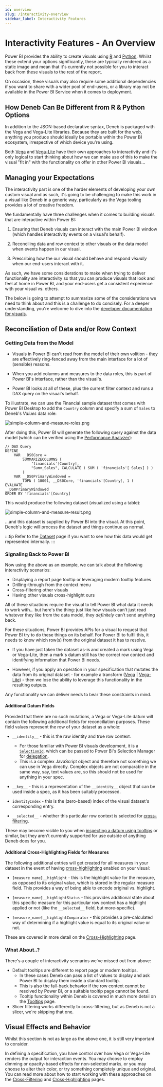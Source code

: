 ```yaml
---
id: overview
slug: /interactivity-overview
sidebar_label: Interactivity Features
---
```


# Interactivity Features - An Overview

Power BI provides the ability to create visuals using [R](https://docs.microsoft.com/en-us/power-bi/create-reports/desktop-r-visuals?WT.mc_id=DP-MVP-5003712) and [Python](https://docs.microsoft.com/en-us/power-bi/connect-data/desktop-python-visuals?WT.mc_id=DP-MVP-5003712). Whilst these extend your options significantly, these are typically rendered as a static image and mean that it's currently not possible for you to interact back from these visuals to the rest of the report.

On occasion, these visuals may also require some additional dependencies if you want to share with a wider pool of end-users, or a library may not be available in the Power BI Service when it comes to deployment.

## How Deneb Can Be Different from R & Python Options

In addition to the JSON-based declarative syntax, Deneb is packaged with the Vega and Vega-Lite libraries. Because they are built for the web, anything you produce should ideally be portable within the Power BI ecosystem, irrespective of which device you're using.

Both [Vega](https://vega.github.io/vega/docs/event-streams/) and [Vega-Lite](https://vega.github.io/vega-lite/docs/selection.html) have their own approaches to interactivity and it's only logical to start thinking about how we can make use of this to make the visual "fit in" with the functionality on offer in other Power BI visuals...

## Managing your Expectations

The interactivity part is one of the harder elements of developing your own custom visual and as such, it's going to be challenging to make this work in a visual like Deneb in a generic way, particularly as the Vega tooling provides a lot of creative freedom.

We fundamentally have three challenges when it comes to building visuals that are interactive within Power BI:

1. Ensuring that Deneb visuals can interact with the main Power BI window (which handles interactivity events on a visual's behalf).

2. Reconciling data and row context to other visuals or the data model when events happen in our visual.

3. Prescribing how the our visual should behave and respond _visually_ when our end-users interact with it.

As such, we have some considerations to make when trying to deliver functionality are interactivity so that you can produce visuals that look and feel at home in Power BI, and your end-users get a consistent experience with your visual vs. others.

The below is going to attempt to summarize some of the considerations we need to think about and this is a challenge to do concisely. For a deeper understanding, you're welcome to dive into the [developer documentation for visuals](https://docs.microsoft.com/en-us/power-bi/developer/visuals?WT.mc_id=DP-MVP-5003712).

## Reconciliation of Data and/or Row Context

### Getting Data from the Model

- Visuals in Power BI can't read from the model of their own volition - they are effectively ring-fenced away from the main interface for a lot of (sensible) reasons.

- When you add columns and measures to the data roles, this is part of Power BI's interface, rather than the visual's.

- Power BI looks at all of these, plus the current filter context and runs a DAX query on the visual's behalf.

To illustrate, we can use the Financial sample dataset that comes with Power BI Desktop to add the `Country` column and specify a sum of `Sales` to Deneb's _Values_ data role:

![simple-column-and-measure-roles.png](./img/simple-column-and-measure-roles.png "Adding a column and an implicit measure to the data roles.")

After doing this, Power BI will generate the following query against the data model (which can be verified using the [Performance Analyzer](https://docs.microsoft.com/en-us/power-bi/create-reports/desktop-performance-analyzer?WT.mc_id=DP-MVP-5003712)):

```dax
// DAX Query
DEFINE
    VAR __DS0Core =
        SUMMARIZECOLUMNS (
            'financials'[Country],
            "Sumv_Sales", CALCULATE ( SUM ( 'financials'[ Sales] ) )
        )
    VAR __DS0PrimaryWindowed =
        TOPN ( 10001, __DS0Core, 'financials'[Country], 1 )
EVALUATE
__DS0PrimaryWindowed
ORDER BY 'financials'[Country]
```

This would produce the following dataset (visualized using a table):

![simple-column-and-measure-result.png](./img/simple-column-and-measure-result.png "Results of a simple DAX query (using a table visual).")

...and this dataset is supplied by Power BI into the visual. At this point, Deneb's logic will process the dataset and things continue as normal.

:::tip
Refer to the [Dataset](/docs/dataset#grain--row-context) page if you want to see how this data would get represented internally.
:::

### Signaling Back to Power BI

Now using the above as an example, we can talk about the following interactivity scenarios:

- Displaying a report page tooltip or leveraging modern tooltip features
- Drilling-through from the context menu
- Cross-filtering other visuals
- Having other visuals cross-highlight ours

All of these situations require the visual to tell Power BI what data it needs to work with... but here's the thing: just like how visuals can't just read whatever they like from the data model, they _definitely_ can't send anything back.

For these situations, Power BI provides APIs for a visual to request that Power BI try to do these things on its behalf. For Power BI to fulfil this, it needs to know which row(s) from the original dataset it has to resolve.

- If you have just taken the dataset as-is and created a mark using Vega or Vega-Lite, then a mark's datum still has the correct row context and identifying information that Power BI needs.

- However, if you apply an operation in your specification that mutates the data from its original dataset - for example a transform ([Vega](https://vega.github.io/vega/docs/transforms/) | [Vega-Lite](https://vega.github.io/vega-lite/docs/transform.html)) - then we lose the ability to leverage this functionality in the resulting outputs.

Any functionality we can deliver needs to bear these constraints in mind.

#### Additional Datum Fields

Provided that there are no such mutations, a Vega or Vega-Lite datum will contain the following additional fields for reconciliation purposes. These field values represent the row of your dataset as a whole:

- `__identity__` - this is the raw identity and true row context.

  - For those familiar with Power BI visuals development, it is a [`SelectionId`](https://docs.microsoft.com/en-us/power-bi/developer/visuals/selection-api), which can be passed to Power BI's Selection Manager for [delegation](#signaling-back-to-power-bi).
  - This is a complex JavaScript object and therefore not something we can use in Vega directly. Complex objects are not comparable in the same way, say, text values are, so this should not be used for anything in your spec.

- `__key__` - this is a representation of the `__identity__` object that can be used inside a spec, as it has been suitably processed.
- `identityIndex` - this is the (zero-based) index of the visual dataset's corresponding entry.
- `__selected__` - whether this particular row context is selected for [cross-filtering](interactivity-selection).

These may become visible to you when [inspecting a datum using tooltips](interactivity-tooltips#debugging-with-tooltips) or similar, but they aren't currently supported for use outside of anything Deneb does for you.

#### Additional Cross-Highlighting Fields for Measures

The following additional entries will get created for all measures in your dataset in the event of having [cross-highlighting](interactivity-highlight) enabled on your visual:

- `[measure name]__highlight` - this is the highlight value for the measure, as opposed to its original value, which is stored in the regular measure field. This provides a way of being able to encode original vs. highlight.

- `[measure_name]__highlightStatus` - this provides additional state about this specific measure for this particular row context has a highlight applied or not (like the `__selected__` field, but more-specific).

- `[measure_name]__highlightComparator` - this provides a pre-calculated way of determining if a highlight value is equal to its original value or not.

These are covered in more detail on the [Cross-Highlighting](interactivity-highlight#special-__highlight-fields) page.

### What About..?

There's a couple of interactivity scenarios we've missed out from above:

- Default tooltips are different to report page or modern tooltips.
  - In these cases Deneb can pass a list of values to display and ask Power BI to display them inside a standard tooltip.
  - This is also the fall-back behavior if the row context cannot be resolved by Power BI, or a suitable tooltip page cannot be found.
  - Tooltip functionality within Deneb is covered in much more detail on the [Tooltips](interactivity-tooltips) page.
- Slicer filtering works differently to cross-filtering, but as Deneb is not a slicer, we're skipping that one.

## Visual Effects and Behavior

Whilst this section is not as large as the above one, it is still very important to consider.

In defining a specification, you have control over how Vega or Vega-Lite renders the output for interaction events. You may choose to employ dimming or opacity-based effects for non-selected marks, or you may choose to alter their color, or try something completely unique and original. You can read more about how to start working with these approaches on the [Cross-Filtering](interactivity-selection) and [Cross-Highlighting](interactivity-highlight) pages.
